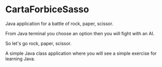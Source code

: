 # CartaForbiceSasso

Java application for a battle of rock, paper, scissor.

From Java terminal you choose an option then you will fight with an AI.

So let's go rock, paper, scissor.

A simple Java class application where you will see a simple exercise for learning Java.
